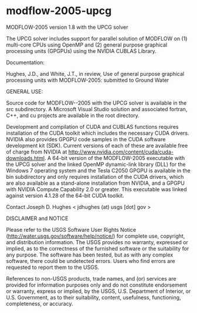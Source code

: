 modflow-2005-upcg
=================

MODFLOW-2005 version 1.8 with the UPCG solver

The UPCG solver includes support for parallel solution of MODFLOW on 
(1) multi-core CPUs using OpenMP and (2) general purpose graphical
processing units (GPGPUs) using the NVIDIA CUBLAS Library.


Documentation:

Hughes, J.D., and White, J.T., in review, Use of general purpose graphical processing units with MODFLOW-2005: submitted to Ground Water


GENERAL USE:

Source code for MODFLOW--2005 with the UPCG solver is available in the src subdirectory. A Microsoft Visual Studio solution and associated fortran, C++, and cu projects are available in the root directory.

Development and compilation of CUDA and CUBLAS functions requires installation of the CUDA toolkit which includes the necessary CUDA drivers. NVIDIA also provides GPGPU code samples in the CUDA software development kit (SDK). Current versions of each of these are available free of charge from NVIDIA at http://www.nvidia.com/content/cuda/cuda-downloads.html. A 64-bit version of the MODFLOW-2005 executable with the UPCG solver and the linked OpenMP dynamic-link library (DLL) for the Windows 7 operating system and the Tesla C2050 GPGPU is available in the bin subdirectory and only requires installation of the CUDA drivers, which are also available as a stand-alone installation from NVIDIA, and a GPGPU with NVIDIA Compute Capability 2.0 or greater. This executable was linked against version 4.1.28 of the 64-bit CUDA toolkit.

Contact Joseph D. Hughes < jdhughes (at) usgs [dot] gov >


DISCLAIMER and NOTICE

Please refer to the USGS Software User Rights Notice (http://water.usgs.gov/software/help/notice/) for complete use, copyright, and distribution information. The USGS provides no warranty, expressed or implied, as to the correctness of the furnished software or the suitability for any purpose. The software has been tested, but as with any complex software, there could be undetected errors. Users who find errors are requested to report them to the USGS.

References to non-USGS products, trade names, and (or) services are provided for information purposes only and do not constitute endorsement or warranty, express or implied, by the USGS, U.S. Department of Interior, or U.S. Government, as to their suitability, content, usefulness, functioning, completeness, or accuracy.

